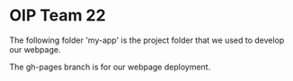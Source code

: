 # OIP Team 22

The following folder 'my-app' is the project folder that we used to develop our webpage.

The gh-pages branch is for our webpage deployment.
